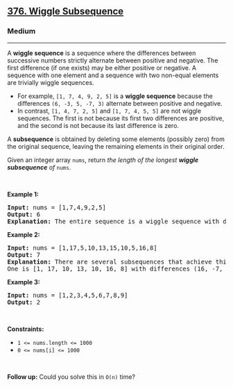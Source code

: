 <h2><a href="https://leetcode.com/problems/wiggle-subsequence">376. Wiggle Subsequence</a></h2><h3>Medium</h3><hr><p>A <strong>wiggle sequence</strong> is a sequence where the differences between successive numbers strictly alternate between positive and negative. The first difference (if one exists) may be either positive or negative. A sequence with one element and a sequence with two non-equal elements are trivially wiggle sequences.</p>

<ul>
	<li>For example, <code>[1, 7, 4, 9, 2, 5]</code> is a <strong>wiggle sequence</strong> because the differences <code>(6, -3, 5, -7, 3)</code> alternate between positive and negative.</li>
	<li>In contrast, <code>[1, 4, 7, 2, 5]</code> and <code>[1, 7, 4, 5, 5]</code> are not wiggle sequences. The first is not because its first two differences are positive, and the second is not because its last difference is zero.</li>
</ul>

<p>A <strong>subsequence</strong> is obtained by deleting some elements (possibly zero) from the original sequence, leaving the remaining elements in their original order.</p>

<p>Given an integer array <code>nums</code>, return <em>the length of the longest <strong>wiggle subsequence</strong> of </em><code>nums</code>.</p>

<p>&nbsp;</p>
<p><strong class="example">Example 1:</strong></p>

<pre>
<strong>Input:</strong> nums = [1,7,4,9,2,5]
<strong>Output:</strong> 6
<strong>Explanation:</strong> The entire sequence is a wiggle sequence with differences (6, -3, 5, -7, 3).
</pre>

<p><strong class="example">Example 2:</strong></p>

<pre>
<strong>Input:</strong> nums = [1,17,5,10,13,15,10,5,16,8]
<strong>Output:</strong> 7
<strong>Explanation:</strong> There are several subsequences that achieve this length.
One is [1, 17, 10, 13, 10, 16, 8] with differences (16, -7, 3, -3, 6, -8).
</pre>

<p><strong class="example">Example 3:</strong></p>

<pre>
<strong>Input:</strong> nums = [1,2,3,4,5,6,7,8,9]
<strong>Output:</strong> 2
</pre>

<p>&nbsp;</p>
<p><strong>Constraints:</strong></p>

<ul>
	<li><code>1 &lt;= nums.length &lt;= 1000</code></li>
	<li><code>0 &lt;= nums[i] &lt;= 1000</code></li>
</ul>

<p>&nbsp;</p>
<p><strong>Follow up:</strong> Could you solve this in <code>O(n)</code> time?</p>
